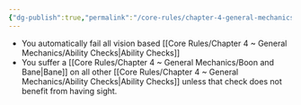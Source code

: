 ```yaml
---
{"dg-publish":true,"permalink":"/core-rules/chapter-4-general-mechanics/condition-list/blinded/"}
---
```


- You automatically fail all vision based [[Core Rules/Chapter 4 ~ General Mechanics/Ability Checks\|Ability Checks]]
- You suffer a [[Core Rules/Chapter 4 ~ General Mechanics/Boon and Bane\|Bane]] on all other [[Core Rules/Chapter 4 ~ General Mechanics/Ability Checks\|Ability Checks]] unless that check does not benefit from having sight.